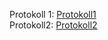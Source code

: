 Protokoll 1: [Protokoll1](https://github.com/HTLMechatronics/m15-la1-sx/blob/wesmem15/protokoll01_g3_wesmem15_18.09.md)  
Protokoll2: [Protokoll2](https://github.com/HTLMechatronics/m15-la1-sx/blob/wesmem15/protokoll2_g3_wesmem15_25.09.md)
